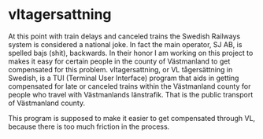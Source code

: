 # vltagersattning
At this point with train delays and canceled trains the Swedish Railways system is considered a national joke. In fact the main operator, SJ AB, is spelled bajs (shit), backwards. In their honor I am working on this project to makes it easy for certain people in the county of Västmanland to get compensated for this problem. vltagersattning, or VL tågersättning in Swedish, is a TUI (Terminal User Interface) program that aids in getting compensated for late or canceled trains within the Västmanland county for people who travel with Västmanlands länstrafik. That is the public transport of Västmanland county. 

This program is supposed to make it easier to get compensated through VL, because there is too much friction in the process.
